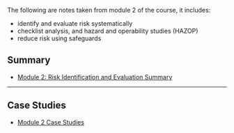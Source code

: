 The following are notes taken from module 2 of the course, it includes:
- identify and evaluate risk systematically
- checklist analysis, and hazard and operability studies (HAZOP)
- reduce risk using safeguards

## Summary

- [Module 2: Risk Identification and Evaluation Summary](./module-2-summary.md)

---

## Case Studies

- [Module 2 Case Studies](./module-2-case-studies.md)

